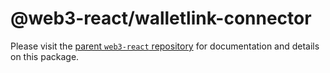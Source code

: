 # @web3-react/walletlink-connector

Please visit the [parent `web3-react` repository](https://github.com/starcoinorg/starswap-web3) for documentation and details on this package.
